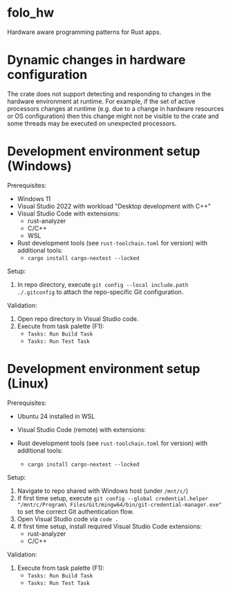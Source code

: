 # folo_hw

Hardware aware programming patterns for Rust apps.

# Dynamic changes in hardware configuration

The crate does not support detecting and responding to changes in the hardware environment at
runtime. For example, if the set of active processors changes at runtime (e.g. due to a change in
hardware resources or OS configuration) then this change might not be visible to the crate and
some threads may be executed on unexpected processors.

# Development environment setup (Windows)

Prerequisites:

* Windows 11
* Visual Studio 2022 with workload "Desktop development with C++"
* Visual Studio Code with extensions:
    * rust-analyzer
    * C/C++
    * WSL
* Rust development tools (see `rust-toolchain.toml` for version) with additional tools:
    * `cargo install cargo-nextest --locked`

Setup:

1. In repo directory, execute `git config --local include.path ./.gitconfig` to attach the repo-specific Git configuration.

Validation:

1. Open repo directory in Visual Studio code.
1. Execute from task palette (F1):
    * `Tasks: Run Build Task`
    * `Tasks: Run Test Task`

# Development environment setup (Linux)

Prerequisites:

* Ubuntu 24 installed in WSL
* Visual Studio Code (remote) with extensions:
    
* Rust development tools (see `rust-toolchain.toml` for version) with additional tools:
    * `cargo install cargo-nextest --locked`

Setup:

1. Navigate to repo shared with Windows host (under `/mnt/c/`)
1. If first time setup, execute `git config --global credential.helper "/mnt/c/Program\ Files/Git/mingw64/bin/git-credential-manager.exe"` to set the correct Git authentication flow.
1. Open Visual Studio code via `code .`
1. If first time setup, install required Visual Studio Code extensions:
    * rust-analyzer
    * C/C++

Validation:

1. Execute from task palette (F1):
    * `Tasks: Run Build Task`
    * `Tasks: Run Test Task`